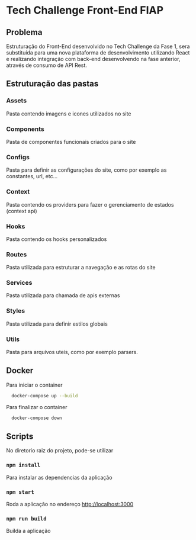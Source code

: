 # Tech Challenge Front-End FIAP

## Problema

Estruturação do Front-End desenvolvido no Tech Challenge da Fase 1, sera substituída para uma nova plataforma de desenvolvimento utilizando React e realizando integração com back-end desenvolvendo na fase anterior, através de consumo de API Rest. 


## Estruturação das pastas
### Assets
Pasta contendo imagens e icones utilizados no site

### Components
Pasta de componentes funcionais criados para o site

### Configs
Pasta para definir as configurações do site, como por exemplo as constantes, url, etc...

### Context
Pasta contendo os providers para fazer o gerenciamento de estados (context api)

### Hooks
Pasta contendo os hooks personalizados

### Routes
Pasta utilizada para estruturar a navegação e as rotas do site

### Services
Pasta utilizada para chamada de apis externas

### Styles
Pasta utilizada para definir estilos globais

### Utils
Pasta para arquivos uteis, como por exemplo parsers.



## Docker

Para iniciar o container

```bash
  docker-compose up --build 
```
Para finalizar o container

```bash
  docker-compose down
```


## Scripts

No diretorio raiz do projeto, pode-se utilizar

### `npm install`

Para instalar as dependencias da aplicação


### `npm start`

Roda a aplicação no endereço [http://localhost:3000](http://localhost:3000)


### `npm run build`

Builda a aplicação